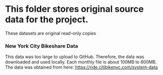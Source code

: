 # This folder stores original source data for the project.
These datasets are original read-only copies

### New York City Bikeshare Data
This data was too large to upload to GitHub.  Therefore, the data was downloaded and used locally.  Each monthly file is about 100MB to 600MB. 
The data was obtained from here: https://ride.citibikenyc.com/system-data
